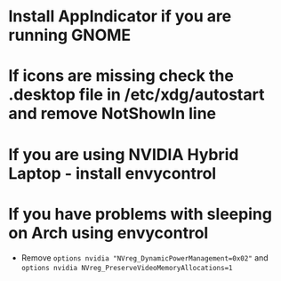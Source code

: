 # Install AppIndicator if you are running GNOME

# If icons are missing check the .desktop file in /etc/xdg/autostart and remove NotShowIn line

# If you are using NVIDIA Hybrid Laptop - install envycontrol

# If you have problems with sleeping on Arch using envycontrol
* Remove `options nvidia "NVreg_DynamicPowerManagement=0x02"` and `options nvidia NVreg_PreserveVideoMemoryAllocations=1`
